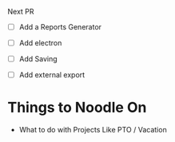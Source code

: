 Next PR

- [ ] Add a Reports Generator
- [ ] Add electron
- [ ] Add Saving 
- [ ] Add external export


# Things to Noodle On

- What to do with Projects Like PTO / Vacation